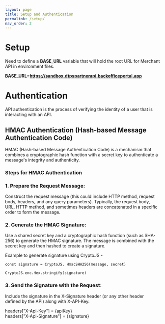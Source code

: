 ```yaml
---
layout: page
title: Setup and Authentication
permalink: /setup/
nav_order: 2
---
```


# Setup

Need to define a **BASE_URL** variable that will hold the root URL for Merchant API in environment files.

**BASE_URL=https://sandbox.dtpspartnerapi.backofficeportal.app**

# Authentication

API authentication is the process of verifying the identity of a user that is interacting with an API.

## HMAC Authentication (Hash-based Message Authentication Code)

HMAC (Hash-based Message Authentication Code) is a mechanism that combines a cryptographic hash function with a secret key to authenticate a message's integrity and authenticity.

### Steps for HMAC Authentication

### 1. Prepare the Request Message:

Construct the request message (this could include HTTP method, request body, headers, and any query parameters). Typically, the request body, URL, HTTP method, and sometimes headers are concatenated in a specific order to form the message.

### 2. Generate the HMAC Signature:

Use a shared secret key and a cryptographic hash function (such as SHA-256) to generate the HMAC signature. The message is combined with the secret key and then hashed to create a signature.

Example to generate signature using CryptoJS -

 `const signature = CryptoJS. HmacSHA256(message, secret)`

 `CryptoJS.enc.Hex.stringify(signature)`

### 3. Send the Signature with the Request:

Include the signature in the X-Signature header (or any other header defined by the API) along with X-API-Key.

headers["X-Api-Key"] = {apiKey}  
headers["X-Api-Signature"] = {signature}
